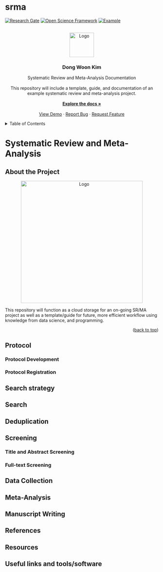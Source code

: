 # srma

<a id="readme-top"></a>
<!-- 1 PROJECT SHIELDS -->

[![Research Gate][rg-shield]][rg-url]
[![Open Science Framework][osf-shield]][osf-url]
[![Example][example-shield]][example-url]

[rg-shield]: https://img.shields.io/badge/ResearchGate-white
[rg-url]: https://www.researchgate.net/profile/Dong-Woon-Kim 
[osf-shield]: https://img.shields.io/badge/OSF-white
[osf-url]: https://osf.io/eynx9/overview
[example-shield]: https://img.shields.io/badge/Example-white
[example-url]: https://onedrive.live.com/?id=%2Fpersonal%2Ff7374ded249bf99d%2FDocuments%2Fperoneus%5Flongus%2Fsystematic%5Freview&viewid=7a6ee493%2D6972%2D4ba1%2D9588%2Db0033428390c&view=0


<!-- 2 PROJECT LOGO -->

<br />
<div align="center">
  <a href="https://dongwkim.com">
    <img src="images/logo1.png" alt="Logo" width="80" height="80">
  </a>

  <h3 align="center">Dong Woon Kim</h3>
  <p align="center">
    Systematic Review and Meta-Analysis Documentation <br />
    <br />
    This repository will include a template, guide, and documentation of an example systematic review and meta-analysis project.
    <br />
    <br />
    <a href="https://github.com/dong-wkim/srma"><strong>Explore the docs »</strong></a>
    <br />
    <br />
    <a href="https://github.com/dong-wkim/srma">View Demo</a>
    &middot;
    <a href="https://github.com/dong-wkim/srma/issues/new?labels=bug&template=bug-report---.md">Report Bug</a>
    &middot;
    <a href="https://github.com/dong-wkim/srma/issues/new?labels=enhancement&template=feature-request---.md">Request Feature</a>
  </p>
</div>

<!-- 3 TABLE OF CONTENTS -->
<details>
  <summary>Table of Contents</summary>
  <ol>
    <li><a href="#about-the-project">About The Project</a></li>
    <li><a href="#roadmap">Roadmap</a></li>
    <li>
      <a href="#protocol">Protocol</a>
      <ul>
        <li><a href="#protocol-development">Protocol Development</a></li>
        <li><a href="#protocol-registration">Protocol Registration</a></li>
      </ul>
    </li>
    <li><a href="#search-strategy">Search Strategy</a></li>
    <li><a href="#search">Search</a></li>
    <li><a href="#deduplication">Deduplication</a></li>
    <li><a href="#screening">Screening</a>
      <ul>
        <li><a href="#title-and-abstract-screening">Title and Abstract Screening</a></li>
        <li><a href="#full-text-screening">Full-Text Screening</a></li>
      </ul>
    </li>
    <li><a href="#data-collection">Data Collection</a></li>
    <li><a href="#meta-analysis">Meta-Analysis</a></li>
    <li><a href="#manuscript-writing">Manuscript Writing</a></li>
  </ol>
</details>

# Systematic Review and Meta-Analysis

<!-- 4 ABOUT THE PROJECT -->
## About the Project

<div align="center">
	<a href="https://github.com/dong-wkim/srma">
		<img src="images/logo3.png" alt="Logo" width="400" height="400">
	</a>
</div>

This repository will function as a cloud storage for an on-going SR/MA project as well as a template/guide for future, more efficient workflow using knowledge from data science, and programming.

<p align="right">(<a href="#readme-top">back to top</a>)</p>

## Protocol
### Protocol Development
### Protocol Registration

## Search strategy
## Search
## Deduplication
## Screening
### Title and Abstract Screening
### Full-text Screening

## Data Collection
## Meta-Analysis
## Manuscript Writing

## References
## Resources
## Useful links and tools/software

<!-- Comments/notes:







-->




